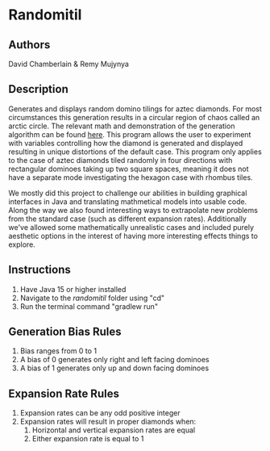 # Randomitil

## Authors
David Chamberlain & Remy Mujynya

## Description
Generates and displays random domino tilings for aztec diamonds. For most circumstances this generation results in a circular region of chaos called an arctic circle. The relevant math and demonstration of the generation algorithm can be found [here](https://youtu.be/Yy7Q8IWNfHM). This program allows the user to experiment with variables controlling how the diamond is generated and displayed resulting in unique distortions of the default case. This program only applies to the case of aztec diamonds tiled randomly in four directions with rectangular dominoes taking up two square spaces, meaning it does not have a separate mode investigating the hexagon case with rhombus tiles.

We mostly did this project to challenge our abilities in building graphical interfaces in Java and translating mathmetical models into usable code. Along the way we also found interesting ways to extrapolate new problems from the standard case (such as different expansion rates). Additionally we've allowed some mathematically unrealistic cases and included purely aesthetic options in the interest of having more interesting effects things to explore.

## Instructions
1. Have Java 15 or higher installed
1. Navigate to the *randomitil* folder using "cd"
1. Run the terminal command "gradlew run"

## Generation Bias Rules
1. Bias ranges from 0 to 1
1. A bias of 0 generates only right and left facing dominoes
1. A bias of 1 generates only up and down facing dominoes

## Expansion Rate Rules
1. Expansion rates can be any odd positive integer
1. Expansion rates will result in proper diamonds when:
    1. Horizontal and vertical expansion rates are equal
    1. Either expansion rate is equal to 1
